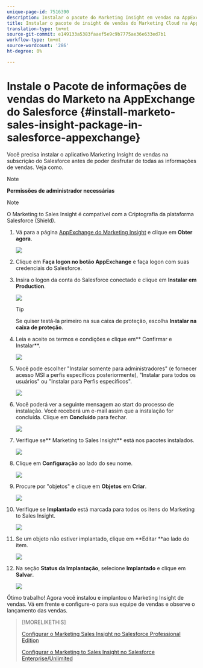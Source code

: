 ```yaml
---
unique-page-id: 7516390
description: Instalar o pacote do Marketing Insight em vendas na AppExchange Salesforce - Documentos do Marketing - Documentação do produto
title: Instalar o pacote de insight de vendas do Marketing Cloud na AppExchange do Salesforce
translation-type: tm+mt
source-git-commit: e149133a5383faaef5e9c9b7775ae36e633ed7b1
workflow-type: tm+mt
source-wordcount: '286'
ht-degree: 0%

---
```



# Instale o Pacote de informações de vendas do Marketo na AppExchange do Salesforce {#install-marketo-sales-insight-package-in-salesforce-appexchange}

Você precisa instalar o aplicativo Marketing Insight de vendas na subscrição do Salesforce antes de poder desfrutar de todas as informações de vendas. Veja como.

>[!NOTE]
>
>**Permissões de administrador necessárias**

>[!NOTE]
>
>O Marketing to Sales Insight é compatível com a Criptografia da plataforma Salesforce (Shield).

1. Vá para a página [AppExchange do Marketing Insight](http://appexchange.salesforce.com/listingDetail?listingId=a0N30000001SVZmEAO) e clique em **Obter agora**.

   ![](assets/one.png)

1. Clique em **Faça logon no botão AppExchange** e faça logon com suas credenciais do Salesforce.
1. Insira o logon da conta do Salesforce conectado e clique em **Instalar em Production**.

   ![](assets/three.png)

   >[!TIP]
   >
   >Se quiser testá-la primeiro na sua caixa de proteção, escolha **Instalar na caixa de proteção**.

1. Leia e aceite os termos e condições e clique em** Confirmar e Instalar**.

   ![](assets/four.png)

1. Você pode escolher &quot;Instalar somente para administradores&quot; (e fornecer acesso MSI a perfis específicos posteriormente), &quot;Instalar para todos os usuários&quot; ou &quot;Instalar para Perfis específicos&quot;.

   ![](assets/five.png)

1. Você poderá ver a seguinte mensagem ao start do processo de instalação. Você receberá um e-mail assim que a instalação for concluída. Clique em **Concluído** para fechar.

   ![](assets/six.png)

1. Verifique se** Marketing to Sales Insight** está nos pacotes instalados.

   ![](assets/seven.png)

1. Clique em **Configuração** ao lado do seu nome.

   ![](assets/image2015-5-22-14-3a40-3a39.png)

1. Procure por &quot;objetos&quot; e clique em **Objetos** em **Criar**.

   ![](assets/image2015-5-22-14-3a42-3a7.png)

1. Verifique se **Implantado** está marcada para todos os itens do Marketing to Sales Insight.

   ![](assets/image2015-5-27-16-3a15-3a58.png)

1. Se um objeto não estiver implantado, clique em **Editar **ao lado do item.

   ![](assets/image2014-9-24-17-3a23-3a45.png)

1. Na seção **Status da Implantação**, selecione **Implantado** e clique em **Salvar**.

   ![](assets/image2014-9-24-17-3a24-3a0.png)

Ótimo trabalho! Agora você instalou e implantou o Marketing Insight de vendas. Vá em frente e configure-o para sua equipe de vendas e observe o lançamento das vendas.

>[!MORELIKETHIS]
>
>[Configurar o Marketing Sales Insight no Salesforce Professional Edition](../../../../product-docs/marketo-sales-insight/msi-for-salesforce/configuration/configure-marketo-sales-insight-in-salesforce-professional-edition.md)
>
>[Configurar o Marketing to Sales Insight no Salesforce Enterprise/Unlimited](../../../../product-docs/marketo-sales-insight/msi-for-salesforce/configuration/configure-marketo-sales-insight-in-salesforce-enterprise-unlimited.md)

